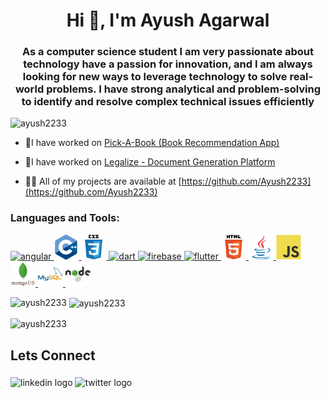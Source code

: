 <h1 align="center">Hi 👋, I'm Ayush Agarwal</h1>
<h3 align="center">As a computer science student I am very passionate about technology have a passion for innovation, and I am always looking for new ways to leverage technology to solve real-world problems. I have strong analytical and problem-solving to identify and resolve complex technical issues efficiently</h3>

<p align="left"> <img src="https://komarev.com/ghpvc/?username=ayush2233&label=Profile%20views&color=0e75b6&style=flat" alt="ayush2233" /> </p>


- 🔭I have worked on [Pick-A-Book (Book Recommendation App)](https://github.com/Ayush2233/Pick-A-Book)

- 🔭I have worked on [Legalize - Document Generation Platform](https://github.com/Ayush2233/Legalize)

- 👨‍💻 All of my projects are available at [https://github.com/Ayush2233](https://github.com/Ayush2233)


<h3 align="left">Languages and Tools:</h3>
<p align="left"> <a href="https://angular.io" target="_blank" rel="noreferrer"> <img src="https://angular.io/assets/images/logos/angular/angular.svg" alt="angular" width="40" height="40"/> </a> 
<a href="https://www.w3schools.com/cpp/" target="_blank" rel="noreferrer"> <img src="https://raw.githubusercontent.com/devicons/devicon/master/icons/cplusplus/cplusplus-original.svg" alt="cplusplus" width="40" height="40"/> </a> 
  <a href="https://www.w3schools.com/css/" target="_blank" rel="noreferrer"> <img src="https://raw.githubusercontent.com/devicons/devicon/master/icons/css3/css3-original-wordmark.svg" alt="css3" width="40" height="40"/> </a> 
  <a href="https://dart.dev" target="_blank" rel="noreferrer"> <img src="https://www.vectorlogo.zone/logos/dartlang/dartlang-icon.svg" alt="dart" width="40" height="40"/> </a>
 <a href="https://firebase.google.com/" target="_blank" rel="noreferrer"> <img src="https://www.vectorlogo.zone/logos/firebase/firebase-icon.svg" alt="firebase" width="40" height="40"/> </a> 
 <a href="https://flutter.dev" target="_blank" rel="noreferrer"> <img src="https://www.vectorlogo.zone/logos/flutterio/flutterio-icon.svg" alt="flutter" width="40" height="40"/> </a> <a href="https://www.w3.org/html/" target="_blank" rel="noreferrer"> <img src="https://raw.githubusercontent.com/devicons/devicon/master/icons/html5/html5-original-wordmark.svg" alt="html5" width="40" height="40"/> </a> <a href="https://www.java.com" target="_blank" rel="noreferrer"> <img src="https://raw.githubusercontent.com/devicons/devicon/master/icons/java/java-original.svg" alt="java" width="40" height="40"/> </a> <a href="https://developer.mozilla.org/en-US/docs/Web/JavaScript" target="_blank" rel="noreferrer"> <img src="https://raw.githubusercontent.com/devicons/devicon/master/icons/javascript/javascript-original.svg" alt="javascript" width="40" height="40"/> </a> <a href="https://www.mongodb.com/" target="_blank" rel="noreferrer"> <img src="https://raw.githubusercontent.com/devicons/devicon/master/icons/mongodb/mongodb-original-wordmark.svg" alt="mongodb" width="40" height="40"/> </a> <a href="https://www.mysql.com/" target="_blank" rel="noreferrer"> <img src="https://raw.githubusercontent.com/devicons/devicon/master/icons/mysql/mysql-original-wordmark.svg" alt="mysql" width="40" height="40"/> </a> <a href="https://nodejs.org" target="_blank" rel="noreferrer"> <img src="https://raw.githubusercontent.com/devicons/devicon/master/icons/nodejs/nodejs-original-wordmark.svg" alt="nodejs" width="40" height="40"/> </a>

<p><img align="left" src="https://github-readme-stats.vercel.app/api/top-langs?username=ayush2233&show_icons=true&locale=en&layout=compact" alt="ayush2233" /></p>

<p>&nbsp;<img align="center" src="https://github-readme-stats.vercel.app/api?username=ayush2233&show_icons=true&locale=en" alt="ayush2233" /></p>

<p><img align="center" src="https://github-readme-streak-stats.herokuapp.com/?user=ayush2233&" alt="ayush2233" /></p>

<h2 align="left">Lets Connect</h2>

###

<div align="left">
  <img src="https://raw.githubusercontent.com/maurodesouza/profile-readme-generator/master/src/assets/icons/social/linkedin/default.svg" width="52" height="40" alt="linkedin logo"  />
  <img src="https://raw.githubusercontent.com/maurodesouza/profile-readme-generator/master/src/assets/icons/social/instagram/default.svg" width="52" height="40" alt="twitter logo"  />
</div>

###
